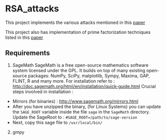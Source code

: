 # RSA_attacks
This project implements the various attacks mentioned in this [paper](https://crypto.stanford.edu/~dabo/papers/RSA-survey.pdf)

This project also has implementation of prime factorization techniques listed in this [paper](https://www.sciencedirect.com/science/article/pii/S0898122111001131)

## Requirements
1. SageMath
SageMath is a free open-source mathematics software system licensed under the GPL. It builds on top of many existing open-source packages: NumPy, SciPy, matplotlib, Sympy, Maxima, GAP, FLINT, R and many more. 
For installation refer to : http://doc.sagemath.org/html/en/installation/quick-guide.html
Crucial steps involved in installation : 
  - Mirrors (for binaries) : http://www.sagemath.org/mirrors.html
  - After you have unzipped the binary, (for Linux Systems) you can update the `SAGE_ROOT` variable inside the file `sage` in the `SageMath` directory. Update the SageRoot to : `#SAGE_ROOT=/path/to/sage-version`
  - Next, copy this sage file to `/usr/local/bin/`
2. gmpy
